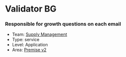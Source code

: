 # Validator BG
### Responsible for growth questions on each email
* Team: [Supply Management](../teams/supply.md)
* Type: service
* Level: Application
* Area: [Premise v2](../areas/v2.png)
